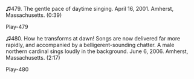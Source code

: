 ♫479. The gentle pace of daytime singing. April 16, 2001. Amherst,
Massachusetts. (0:39)

Play-479

♫480. How he transforms at dawn! Songs are now delivered far more
rapidly, and accompanied by a belligerent-sounding chatter. A male
northern cardinal sings loudly in the background. June 6, 2006. Amherst,
Massachusetts. (2:17)

Play-480
